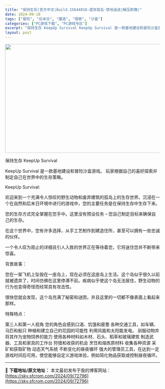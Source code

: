 ```yaml
---
title: "保持生存|官方中文|Build.15644018-遗世孤岛-禁地迷途|解压即撸|"
date: 2024-09-10
tags: ["冒险", "后末日", "建造", "探索", "沙盒"]
categories: ["PC游戏下载", "PC游戏专区"]
excerpt: "保持生存 KeepUp Survival KeepUp Survival 是一款基地建设和冒险沙盒游戏。 玩家根据自己的喜好探索并制定自己在世界中的生存策略。 KeepUp Survival: 欢迎来到一个充满令人惊叹的野生动物和废弃建筑的孤岛上的生存世界。沉浸在一个在自然和后末日环境中进行的游戏中&hellip;"
layout: post
---
```


<img class="aligncenter size-full wp-image-72783" src="https://sky.sfcrom.com/wp-content/uploads/2024/09/2024091009585447.webp" alt="" width="616" height="353" />

保持生存 KeepUp Survival

KeepUp Survival 是一款基地建设和冒险沙盒游戏。 玩家根据自己的喜好探索并制定自己在世界中的生存策略。

KeepUp Survival:

欢迎来到一个充满令人惊叹的野生动物和废弃建筑的孤岛上的生存世界。沉浸在一个在自然和后末日环境中进行的游戏中，您的主要任务是在保持生存中生存下来。

您的生存方式完全掌握在您手中。这里没有预设任务 – 您自己制定目标来确保自己的生存。

在这个世界中，您有许多选择，从手工艺制作到建造住所，甚至可以拥有一些忠诚的伙伴。

一个令人叹为观止的详细且引人入胜的世界正在等待着您，它将迷住您并不断带来惊喜。

背景故事：

您在一架飞机上坠毁在一座岛上，现在必须在这座岛上生活。这个岛似乎很久以前就被遗弃了，时间仿佛在这里停滞不前。疾病似乎使这个岛无法居住，野生动物的行为也变得奇怪而经常具有攻击性。

很快您就会发现，这个岛充满了秘密和谜团，并且这里的一切都不像表面上看起来那样。

特殊特点：

第三人和第一人视角
您的角色会感到口渴、饥饿和疲惫
各种交通工具，如车辆、马匹和船只
种植和建立自己的花园的可能性
利用风能和太阳能发电。
驯服动物并将其作为宠物饲养的能力
使用各种材料如木材、石头、稻草和玻璃建筑
制造武器、工具和家具的工作台
狩猎和收获的机会
烹饪和熔炼原材料
收集各种资源
采矿和获取矿物
动态天气系统
不断变化的昼夜循环
强大的管理员工具，在达到一定游戏时间后可用，使您能够自定义游戏体验，例如简化物品获取或控制昼夜循环。

---
📖 **下载地址/原文地址：** 本文最初发布于我的博客网站：[https://sky.sfcrom.com/2024/09/72796](https://sky.sfcrom.com/2024/09/72796)
